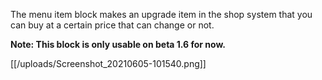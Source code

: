 The menu item block makes an upgrade item in the shop system that you can buy at a certain price that can change or not.

**Note: This block is only usable on beta 1.6 for now.**

[[/uploads/Screenshot_20210605-101540.png]]